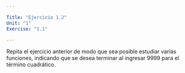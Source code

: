 ```yaml
---

Title: "Ejercicio 1.2"
Unit: "1"
Exercise: "1.1"

---
```



Repita el ejercicio anterior de modo que sea posible estudiar varias funciones, indicando que se desea terminar al
ingresar 9999 para el término cuadrático.
